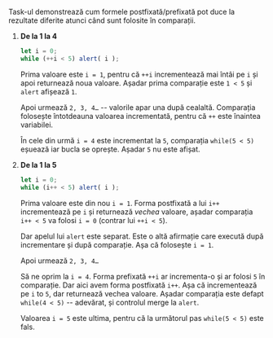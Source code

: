 Task-ul demonstrează cum formele postfixată/prefixată pot duce la rezultate diferite atunci când sunt folosite în comparații.

1. **De la 1 la 4**

    ```js run
    let i = 0;
    while (++i < 5) alert( i );
    ```

    Prima valoare este `i = 1`, pentru că `++i` incrementează mai întâi pe `i` și apoi returnează noua valoare. Așadar prima comparație este `1 < 5` și `alert` afișează `1`.

    Apoi urmează `2, 3, 4…` -- valorile apar una după cealaltă. Comparația folosește întotdeauna valoarea incrementată, pentru că `++` este înaintea variabilei.

    În cele din urmă `i = 4` este incrementat la `5`, comparația `while(5 < 5)` eșuează iar bucla se oprește. Așadar `5` nu este afișat.
2. **De la 1 la 5**

    ```js run
    let i = 0;
    while (i++ < 5) alert( i );
    ```

    Prima valoare este din nou `i = 1`. Forma postfixată a lui `i++` incrementează pe `i` și returnează *vechea* valoare, așadar comparația `i++ < 5` va folosi `i = 0` (contrar lui `++i < 5`).

    Dar apelul lui `alert` este separat. Este o altă afirmație care execută după incrementare și după comparație. Așa că folosește `i = 1`.

    Apoi urmează `2, 3, 4…` 

    Să ne oprim la `i = 4`. Forma prefixată `++i` ar incrementa-o și ar folosi `5` în comparație. Dar aici avem forma postfixată `i++`. Așa că incrementează pe `i` to `5`, dar returnează vechea valoare. Așadar comparația este defapt `while(4 < 5)` -- adevărat, și controlul merge la `alert`.

    Valoarea `i = 5` este ultima, pentru că la următorul pas `while(5 < 5)` este fals.